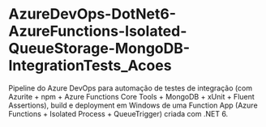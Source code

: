 # AzureDevOps-DotNet6-AzureFunctions-Isolated-QueueStorage-MongoDB-IntegrationTests_Acoes
Pipeline do Azure DevOps para automação de testes de integração (com Azurite + npm + Azure Functions Core Tools + MongoDB + xUnit + Fluent Assertions), build e deployment em Windows de uma Function App (Azure Functions + Isolated Process + QueueTrigger) criada com .NET 6.
